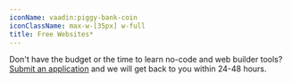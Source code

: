 ```yaml
---
iconName: vaadin:piggy-bank-coin
iconClassName: max-w-[35px] w-full
title: Free Websites*
---
```


Don't have the budget or the time to learn no-code and web builder tools? <a href='https://forms.gle/q11XFBug7Pb1svwz9' target='_blank' class='link'>Submit an application</a> and we will get back to you within 24-48 hours.